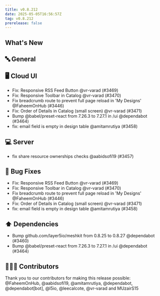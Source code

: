 ```yaml
---
title: v0.8.212
date: 2025-05-05T16:56:57Z
tag: v0.8.212
prerelease: false
---
```


## What's New
## 🔤 General
## 🖥 Cloud UI

- Fix: Responsive RSS Feed Button @vr-varad (#3469)
- Fix: Responsive Toolbar in Catalog @vr-varad (#3470)
- Fix breadcrumb route to prevent full page reload in 'My Designs' @FaheemOnHub (#3446)
- Fix: Order of Details in Catalog (small screen) @vr-varad (#3471)
- Bump @babel/preset-react from 7.26.3 to 7.27.1 in /ui @dependabot (#3464)
- fix: email field is empty in design table @amitamrutiya (#3458)

## 💻 Server

- fix share resource ownerships checks @aabidsofi19 (#3457)

## 🐛 Bug Fixes

- Fix: Responsive RSS Feed Button @vr-varad (#3469)
- Fix: Responsive Toolbar in Catalog @vr-varad (#3470)
- Fix breadcrumb route to prevent full page reload in 'My Designs' @FaheemOnHub (#3446)
- Fix: Order of Details in Catalog (small screen) @vr-varad (#3471)
- fix: email field is empty in design table @amitamrutiya (#3458)

## ⬆️ Dependencies

- Bump github.com/layer5io/meshkit from 0.8.25 to 0.8.27 @dependabot (#3460)
- Bump @babel/preset-react from 7.26.3 to 7.27.1 in /ui @dependabot (#3464)

## 👨🏽‍💻 Contributors

Thank you to our contributors for making this release possible:
@FaheemOnHub, @aabidsofi19, @amitamrutiya, @dependabot, @dependabot[bot], @l5io, @leecalcote, @vr-varad and MUzairS15


